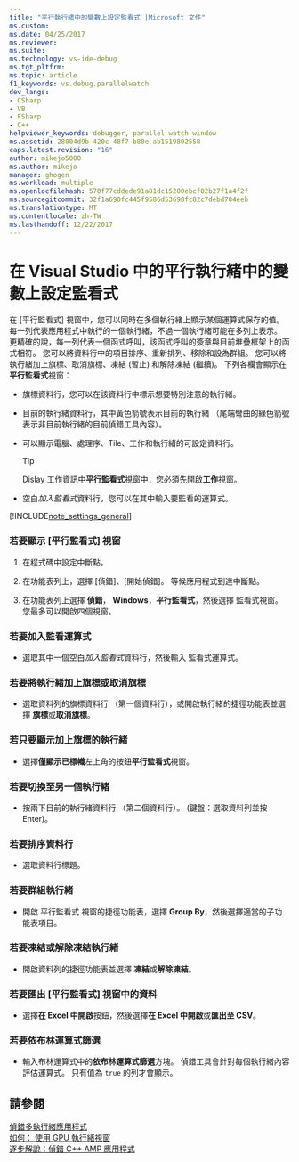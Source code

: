 ```yaml
---
title: "平行執行緒中的變數上設定監看式 |Microsoft 文件"
ms.custom: 
ms.date: 04/25/2017
ms.reviewer: 
ms.suite: 
ms.technology: vs-ide-debug
ms.tgt_pltfrm: 
ms.topic: article
f1_keywords: vs.debug.parallelwatch
dev_langs:
- CSharp
- VB
- FSharp
- C++
helpviewer_keywords: debugger, parallel watch window
ms.assetid: 28004d9b-420c-48f7-b80e-ab1519802558
caps.latest.revision: "16"
author: mikejo5000
ms.author: mikejo
manager: ghogen
ms.workload: multiple
ms.openlocfilehash: 570f77cddede91a81dc15200ebcf02b27f1a4f2f
ms.sourcegitcommit: 32f1a690fc445f9586d53698fc82c7debd784eeb
ms.translationtype: MT
ms.contentlocale: zh-TW
ms.lasthandoff: 12/22/2017
---
```

# <a name="set-a-watch-on-variables-in-parallel-threads-in-visual-studio"></a>在 Visual Studio 中的平行執行緒中的變數上設定監看式
在 [平行監看式] 視窗中，您可以同時在多個執行緒上顯示某個運算式保存的值。 每一列代表應用程式中執行的一個執行緒，不過一個執行緒可能在多列上表示。 更精確的說，每一列代表一個函式呼叫，該函式呼叫的簽章與目前堆疊框架上的函式相符。 您可以將資料行中的項目排序、重新排列、移除和設為群組。 您可以將執行緒加上旗標、取消旗標、凍結 (暫止) 和解除凍結 (繼續)。 下列各欄會顯示在**平行監看式**視窗：  
  
-   旗標資料行，您可以在該資料行中標示想要特別注意的執行緒。  
  
-   目前的執行緒資料行，其中黃色箭號表示目前的執行緒 （尾端彎曲的綠色箭號表示非目前執行緒的目前偵錯工具內容）。  
  
-   可以顯示電腦、處理序、Tile、工作和執行緒的可設定資料行。  
  
    > [!TIP]
    >  Dislay 工作資訊中**平行監看式**視窗中，您必須先開啟**工作**視窗。  
  
-   空白*加入監看式*資料行，您可以在其中輸入要監看的運算式。  
  
 [!INCLUDE[note_settings_general](../data-tools/includes/note_settings_general_md.md)]  
  
### <a name="to-display-the-parallel-watch-window"></a>若要顯示 [平行監看式] 視窗  
  
1.  在程式碼中設定中斷點。  
  
2.  在功能表列上，選擇 [偵錯]、[開始偵錯]。 等候應用程式到達中斷點。  
  
3.  在功能表列上選擇 **偵錯**， **Windows**，**平行監看式**，然後選擇 監看式視窗。 您最多可以開啟四個視窗。  
  
### <a name="to-add-a-watch-expression"></a>若要加入監看運算式  
  
-   選取其中一個空白*加入監看式*資料行，然後輸入 監看式運算式。  
  
### <a name="to-flag-or-unflag-a-thread"></a>若要將執行緒加上旗標或取消旗標  
  
-   選取資料列的旗標資料行 （第一個資料行），或開啟執行緒的捷徑功能表並選擇 **旗標**或**取消旗標**。  
  
### <a name="to-display-only-flagged-threads"></a>若只要顯示加上旗標的執行緒  
  
-   選擇**僅顯示已標幟**左上角的按鈕**平行監看式**視窗。  
  
### <a name="to-switch-to-another-thread"></a>若要切換至另一個執行緒  
  
-   按兩下目前的執行緒資料行 （第二個資料行）。 (鍵盤：選取資料列並按 Enter)。  
  
### <a name="to-sort-a-column"></a>若要排序資料行  
  
-   選取資料行標題。  
  
### <a name="to-group-threads"></a>若要群組執行緒  
  
-   開啟 平行監看式 視窗的捷徑功能表，選擇  **Group By**，然後選擇適當的子功能表項目。  
  
### <a name="to-freeze-or-thaw-threads"></a>若要凍結或解除凍結執行緒  
  
-   開啟資料列的捷徑功能表並選擇 **凍結**或**解除凍結**。  
  
### <a name="to-export-the-data-in-the-parallel-watch-window"></a>若要匯出 [平行監看式] 視窗中的資料  
  
-   選擇**在 Excel 中開啟**按鈕，然後選擇**在 Excel 中開啟**或**匯出至 CSV**。  
  
### <a name="to-filter-by-a-boolean-expression"></a>若要依布林運算式篩選  
  
-   輸入布林運算式中的**依布林運算式篩選**方塊。 偵錯工具會針對每個執行緒內容評估運算式。 只有值為 `true` 的列才會顯示。  
  
## <a name="see-also"></a>請參閱  
 [偵錯多執行緒應用程式](../debugger/debug-multithreaded-applications-in-visual-studio.md)   
 [如何： 使用 GPU 執行緒視窗](../debugger/how-to-use-the-gpu-threads-window.md)   
 [逐步解說：偵錯 C++ AMP 應用程式](/cpp/parallel/amp/walkthrough-debugging-a-cpp-amp-application)
